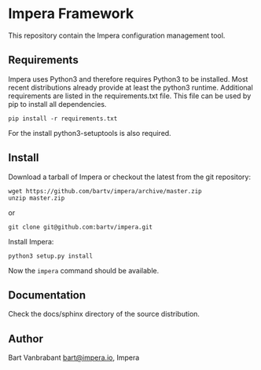 # Impera Framework

This repository contain the Impera configuration management tool.

## Requirements

Impera uses Python3 and therefore requires Python3 to be installed. Most recent
distributions already provide at least the python3 runtime. Additional requirements are listed
in the requirements.txt file. This file can be used by pip to install all dependencies.

    pip install -r requirements.txt

For the install python3-setuptools is also required.

## Install

Download a tarball of Impera or checkout the latest from the git repository:

    wget https://github.com/bartv/impera/archive/master.zip
    unzip master.zip

or

    git clone git@github.com:bartv/impera.git

Install Impera:

    python3 setup.py install

Now the ``impera`` command should be available.

## Documentation

Check the docs/sphinx directory of the source distribution.

## Author

Bart Vanbrabant <bart@impera.io>, Impera
